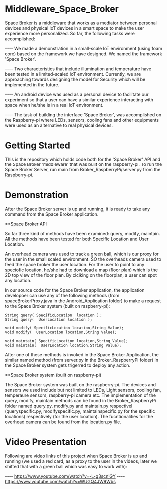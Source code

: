 # Middleware_Space_Broker

Space Broker is a middleware that  works as a mediator between personal devices and physical IoT devices in a smart space to make the user experience more personalized. So far, the following tasks were accomplished:

---- We made a demonstration in a small-scale IoT environment (using foam core) based on the framework we have designed. We named the framework 'Space Broker'.

---- Two characteristics that include illumination and temperature have been tested in a limited-scaled IoT environment. 
Currently, we are approaching towards designing the model for Security which will be implemented in the future.

---- An android device was used as a personal device to facilitate our experiment so that a user can have a similar experience interacting with space when he/she is in a real IoT environment. 

---- The task of building the interface 'Space Broker', was accomplished on the Raspberry-pi where LEDs, sensors, cooling fans and other equipments were used as an alternative to real physical devices.

# Getting Started

This is the repository which holds code both for the 'Space Broker' API and the Space Broker 'middleware' that was built on the raspberry-pi. 
To run the Space Broker Server, run main from Broker_RaspberryPi/server.py from the Raspberry-pi.

# Demonstration

After the Space Broker server is up and running, it is ready to take any command from the Space Broker application.

**Space Broker API

So far three kind of methods have been examined: query, modify, maintain. All the methods have been tested for both Specific Location and User Location. 

An overhead camera was used to track a green ball, which is our proxy for the user in the small scaled environment. SO the overheads camera used to feed the space broker the user location. For the user to point to any speciofic location, he/she had to download a map (floor plan) which is the 2D top view of the floor plan. By clciking on the floorplan, a user can spot any location.

In our source code for the Space Broker application, the application developoer can use any of the following methods (from spaceBrokerProxy.java in the Android_Application folder) to make a request to the Space Broker system (built on raspberry-pi):


    String query( SpecificLocation  location );
    String query(  UserLocation location );

    void modify( SpecificLocation location,String Value);
    void modify(  UserLocation location,String Value);

    void maintain( SpecificLocation location,String Value);
    void maintain(  UserLocation location,String Value);

After one of these methods is invoked in the Space Broker Application, the similar named method (from server.py in the Broker_RaspberryPi folder) in the Space Broker system gets trigerred to deploy any action.   

**Space Broker system (built on raspberry-pi)

The Space Broker system was built on the raspberry-pi. The devices and sensors we used include but not limited to LEDs, Light sensors, cooling fan, temperaure sensors, raspberry-pi camera etc. The implementation of the query, modify, maintain methods can be found in the Broker_RaspberryPi folder named query.py, modify.py and maintain.py respectivel (queryspecific.py, modifyspecific.py, maintainspecific.py for the specific locations) respectively (for the user lcoation). The fucntionalities for the overhead camera can be found from the location.py file. 

# Video Presentation

Following are video links of this project when Space Broker is up and running (we used a red card, as a proxy to the user in the videos, later we shifted that with a green ball which was easy to work with):

---- https://www.youtube.com/watch?v=-L-g3scnlGY
---- https://www.youtube.com/watch?v=WUGQ4JW9Wbs


